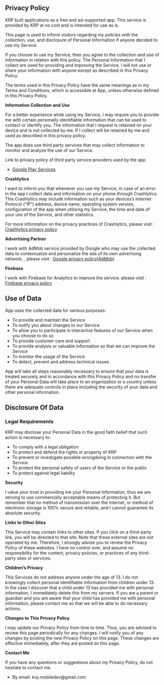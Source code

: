 <html>
<body>
<h2>Privacy Policy</h2>
<p>KRP built applications as a free and ad-supported app. This service is provided by KRP at no cost and is intended
    for use as is.</p>
<p>This page is used to inform visitors regarding my policies with the collection, use, and
    disclosure of Personal Information if anyone decided to use my Service.</p>
<p>If you choose to use my Service, then you agree to the collection and use of information in
    relation with this policy. The Personal Information that I collect are used for providing and
    improving the Service. I will not use or share your information with anyone except as described
    in this Privacy Policy.</p>
<p>The terms used in this Privacy Policy have the same meanings as in my Terms and Conditions,
    which is accessible at App, unless otherwise defined in this Privacy Policy.</p>

<p><strong>Information Collection and Use</strong></p>
<p>For a better experience while using my Service, I may require you to provide me with certain
    personally identifiable information that can be used to contact or identify you.
	The information that I request is retained on your device and is not
    collected by me. If I collect will be retained by me and used as described in this privacy policy.</p>
<p>The app does use third party services that may collect information to monitor and analyze the use of our Service. </p>
<p>Link to privacy policy of third party service providers used by the app</p>
<ul>
    <li><a href="https://policies.google.com/privacy" target="_blank">Google Play Services</a></li>
</ul>
<p><strong>Crashlytics</strong></p>
<p>I want to inform you that whenever you use my Service, in case of an error in the app I collect
    data and information on your phone through Crashlytics. This Crashlytics
    may include information such as your devices’s Internet Protocol (“IP”) address, device name,
    operating system version, configuration of the app when utilising my Service, the time and date
    of your use of the Service, and other statistics.</p>
    <p>For more information on the privacy practices of Crashlytics, please visit : <a href="https://try.crashlytics.com/terms/privacy-policy.pdf">Crashlytics privacy policy</a></p>

<p><strong>Advertising Partner</strong></p>
<p>I work with AdMob service provided by Google who may use the collected data to contextualize and personalize the ads of its own advertising network. , please visit : <a href="https://policies.google.com/privacy?hl=en">Google privacy policy(AdMob)</a></p>


<p><strong>Firebase</strong></p>
<p>I work with Firebase for Analytics to improve the service. please visit : <a href="https://www.firebase.com/terms/privacy-policy.html">Firebase privacy policy</a></p>


<h2>Use of Data</h2>

<p>App uses the collected data for various purposes:</p>
<ul>
    <li>To provide and maintain the Service</li>
    <li>To notify you about changes to our Service</li>
    <li>To allow you to participate in interactive features of our Service when you choose to do so</li>
    <li>To provide customer care and support</li>
    <li>To provide analysis or valuable information so that we can improve the Service</li>
    <li>To monitor the usage of the Service</li>
    <li>To detect, prevent and address technical issues</li>
</ul>

<p>App will take all steps reasonably necessary to ensure that your data is treated securely and in accordance with this Privacy Policy and no transfer of your Personal Data will take place to an organization or a country unless there are adequate controls in place including the security of your data and other personal information.</p>

<h2>Disclosure Of Data</h2>

<h3>Legal Requirements</h3>
<p>KRP may disclose your Personal Data in the good faith belief that such action is necessary to:</p>
<ul>
    <li>To comply with a legal obligation</li>
    <li>To protect and defend the rights or property of KRP</li>
    <li>To prevent or investigate possible wrongdoing in connection with the Service</li>
    <li>To protect the personal safety of users of the Service or the public</li>
    <li>To protect against legal liability</li>
</ul>

<p><strong>Security</strong></p>
<p>I value your trust in providing me your Personal Information, thus we are striving to use
    commercially acceptable means of protecting it. But remember that no method of transmission over
    the internet, or method of electronic storage is 100% secure and reliable, and I cannot
    guarantee its absolute security.</p>

<p><strong>Links to Other Sites</strong></p>
<p>This Service may contain links to other sites. If you click on a third-party link, you will be
    directed to that site. Note that these external sites are not operated by me. Therefore, I
    strongly advise you to review the Privacy Policy of these websites. I have no control over, and
    assume no responsibility for the content, privacy policies, or practices of any third-party
    sites or services.</p>

<p><strong>Children’s Privacy</strong></p>
<p>This Services do not address anyone under the age of 13. I do not knowingly collect personal
    identifiable information from children under 13. In the case I discover that a child under 13
    has provided me with personal information, I immediately delete this from my servers. If you
    are a parent or guardian and you are aware that your child has provided me with personal
    information, please contact me so that we will be able to do necessary actions.</p>

<p><strong>Changes to This Privacy Policy</strong></p>
<p>I may update our Privacy Policy from time to time. Thus, you are advised to review this page
    periodically for any changes. I will notify you of any changes by posting the new Privacy Policy
    on this page. These changes are effective immediately, after they are posted on this page.</p>

<p><strong>Contact Me</strong></p>
<p>If you have any questions or suggestions about my Privacy Policy, do not hesitate to contact
    me.</p>
<ul>
    <li>By email: krp.mobiledev@gmail.com</li>

</ul>
</body>
</html>